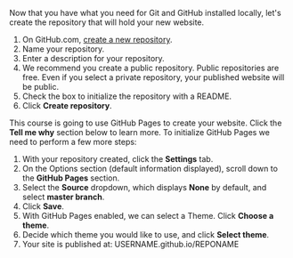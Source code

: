 Now that you have what you need for Git and GitHub installed locally, let's create the repository that will hold your new website.

1. On GitHub.com, [create a new repository](https://github.com/new).
1. Name your repository.
1. Enter a description for your repository.
1. We recommend you create a public repository. Public repositories are free. Even if you select a private repository, your published website will be public.
1. Check the box to initialize the repository with a README.
1. Click **Create repository**.

This course is going to use GitHub Pages to create your website. Click the **Tell me why** section below to learn more. To initialize GitHub Pages we need to perform a few more steps:

1. With your repository created, click the **Settings** tab.
1. On the Options section (default information displayed), scroll down to the **GitHub Pages** section.
1. Select the **Source** dropdown, which displays **None** by default, and select **master branch**.
1. Click **Save**.
1. With GitHub Pages enabled, we can select a Theme. Click **Choose a theme**.
1. Decide which theme you would like to use, and click **Select theme**.
1. Your site is published at: USERNAME.github.io/REPONAME
